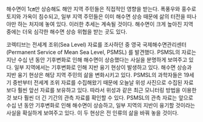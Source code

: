 해수면이 1㎝만 상승해도 해안 지역 주민들은 직접적인 영향을 받는다. 폭풍우와 홍수로 토지와 가옥이 침수되고, 일부 지역 주민들은 이미 해수면 상승 때문에 삶의 터전을 떠나야만 하는 처지에 놓여 있다. 이러한 추세는 계속될 것이다. 해수면이 크게 높아진 지역 중에는 더욱 심각한 해수면 상승 위협을 받는 곳도 있다.

코렉티브는 전세계 조위(Sea Level) 자료를 조사하던 중 영국 국제해수면관리센터(Permanent Service of Mean Sea Level, PSMSL) 를 발견했다. PSMSL의 자료는 지난 수십 년 동안 기후변화로 인해 해수면이 상승했다는 사실을 분명하게 보여주고 있다. 일부 지역에서는 기후변화로 인해 지반 융기 현상이 발생하고 있다. 해수면 상승과 지반 융기 현상은 해당 지역 주민의 삶을 변화시키고 있다. PSMSL의 과학자들은 19세기 중반부터 전세계 조위 자료를 수집해왔기 때문에 오늘날 위성 사진으로 수집된 자료보다 훨씬 앞선 자료를 보유하고 있다. 따라서 위성과 같은 최근 모니터링 방법을 이용한 것 보다 훨씬 더 긴 기간의 관측 자료를 확인할 수 있다. PSMSL의 관측 자료는 앞으로 수십 년 동안 기후변화로 인해 해수면이 상승하고, 일부 지역의 지반이 융기할 것이라는 사실을 확실하게 보여주고 있다. 이 두 현상은 전 인류의 삶을 바꿔 놓을 것이다.
